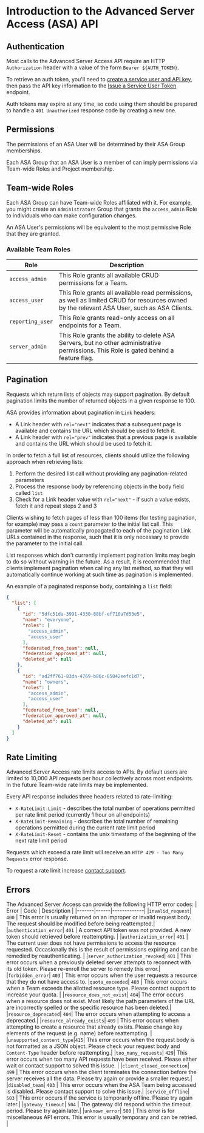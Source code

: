 # Introduction to the Advanced Server Access (ASA) API

## Authentication

Most calls to the Advanced Server Access API require an HTTP `Authorization`
header with a value of the form `Bearer ${AUTH_TOKEN}`.

To retrieve an auth token, you'll need to [create a service user and API
key](https://help.okta.com/en/prod/Content/Topics/Adv_Server_Access/docs/service-users.htm),
then pass the API key information to the [Issue a Service User
Token](../service-users/#issue-a-service-user-token) endpoint.

Auth tokens may expire at any time, so code using them should be prepared to
handle a `401 Unauthorized` response code by creating a new one.

## Permissions

The permissions of an ASA User will be determined by their ASA Group
memberships.

Each ASA Group that an ASA User is a member of can imply permissions via Team-wide
Roles and Project membership.

## Team-wide Roles

Each ASA Group can have Team-wide Roles affiliated with it. For example, you might
create an `Administrators` Group that grants the `access_admin` Role to
individuals who can make configuration changes.

An ASA User's permissions will be equivalent to the most permissive Role that
they are granted.

### Available Team Roles

| Role | Description |
|------|-------------|
|`access_admin`|This Role grants all available CRUD permissions for a Team.|
|`access_user`|This Role grants all available read permissions, as well as limited CRUD for resources owned by the relevant ASA User, such as ASA Clients. |
|`reporting_user`|This Role grants read-only access on all endpoints for a Team.|
|`server_admin`|This Role grants the ability to delete ASA Servers, but no other administrative permissions. This Role is gated behind a feature flag.|

## Pagination

Requests which return lists of objects may support pagination. By default
pagination limits the number of returned objects in a given response to 100.

ASA provides information about pagination in `Link` headers:

* A Link header with `rel="next"` indicates that a subsequent page is available
  and contains the URL which should be used to fetch it.
* A Link header with `rel="prev"` indicates that a previous page is available
  and contains the URL which should be used to fetch it.

In order to fetch a full list of resources, clients should utilize the
following approach when retrieving lists:

1. Perform the desired list call without providing any pagination-related
   parameters
2. Process the response body by referencing objects in the body field called
   `list`
3. Check for a Link header value with `rel="next"` - if such a value exists,
   fetch it and repeat steps 2 and 3

Clients wishing to fetch pages of less than 100 items (for testing pagination,
for example) may pass a `count` parameter to the initial list call. This
parameter will be automatically propagated to each of the pagination Link
URLs contained in the response, such that it is only necessary to provide the
parameter to the initial call.

List responses which don't currently implement pagination limits may begin to
do so without warning in the future. As a result, it is recommended that
clients implement pagination when calling any list method, so that they
will automatically continue working at such time as pagination is
implemented.

An example of a paginated response body, containing a `list` field:

```json
{
  "list": [
    {
      "id": "5dfc51da-3991-4330-88bf-ef710a7d53e5",
      "name": "everyone",
      "roles": [
        "access_admin",
        "access_user"
      ],
      "federated_from_team": null,
      "federation_approved_at": null,
      "deleted_at": null
    },
    {
      "id": "ad2ff761-83da-4769-b86c-85042eefc1d7",
      "name": "owners",
      "roles": [
        "access_admin",
        "access_user"
      ],
      "federated_from_team": null,
      "federation_approved_at": null,
      "deleted_at": null
    }
  ]
}
```

## Rate Limiting

Advanced Server Access rate limits access to APIs. By default users are limited
to 10,000 API requests per hour collectively across most endpoints. In the
future Team-wide rate limits may be implemented.

Every API response includes three headers related to rate-limiting:

* `X-RateLimit-Limit` - describes the total number of operations permitted per
  rate limit period (currently 1 hour on all endpoints)
* `X-RateLimit-Remaining` - describes the total number of remaining operations
  permitted during the current rate limit period
* `X-RateLimit-Reset` - contains the unix timestamp of the beginning of the
  next rate limit period

Requests which exceed a rate limit will receive an `HTTP 429 - Too Many Requests`
error response.

To request a rate limit increase [contact support](https://support.okta.com/help/s/opencase).

## Errors

The Advanced Server Access can provide the following HTTP error codes:
| Error | Code | Description | 
|-------|------|-------------|
|`invalid_request`| `400` | This error is usually returned on an improper or invalid request body. The request should be modified before being reattempted.|
|`authentication_error`| `401` | A correct API token was not provided. A new token should retrieved before reattempting. | 
|`authorization_error`| `401` | The current user does not have permissions to access the resource requested. Occasionally this is the result of permissions expiring and can be remedied by reauthenticating. |
|`server_authorization_revoked`| `401` | This error occurs when a previously deleted server attempts to reconnect with its old token. Please re-enroll the server to remedy this error.|
|`forbidden_error`| `403` | This error occurs when the user requests a resource that they do not have access to.
|`quota_exceeded`| `403` | This error occurs when a Team exceeds the allotted resource type. Please contact support to increase your quota. |
|`resource_does_not_exist`| `404`| The error occurs when a resource does not exist. Most likely the path parameters of the URL are incorrectly spelled or the specific resource has been deleted.|
|`resource_deprecated`| `404`| The error occurs when attempting to access a deprecated.|
|`resource_already_exists`| `409` | This error occurs when attempting to create a resource that already exists. Please change key elements of the request (e.g. name) before reattempting. |
|`unsupported_content_type`|`415`| This error occurs when the request body is not formatted as a JSON object. Please check your request body and `Content-Type` header before reattempting.|
|`too_many_requests`| `429`| This error occurs when too many API requests have been received. Please either wait or contact support to solved this issue. |
|`client_closed_connection`| `499` | This error occurs when the client terminates the connection before the server receives all the data. Please try again or provide a smaller request.|
|`disabled_team`| `403` | This error occurs when the ASA Team being accessed is disabled. Please contact support to solve this issue.|
|`service_offline`| `503` | This error occurs if the service is temporarily offline. Please try again later.|
|`gateway_timeout`| `504` | The gateway did respond within the timeout period.  Please try again later.|
|`unknown_error`| `500` | This error is for miscellaneous API errors. This error is usually temporary and can be retried. |
